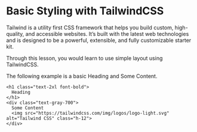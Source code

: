 # Basic Styling with TailwindCSS

Tailwind is a utility first CSS framework that helps you build custom, high-quality, and accessible websites. It’s built with the latest web technologies and is designed to be a powerful, extensible, and fully customizable starter kit.

Through this lesson, you would learn to use simple layout using TailwindCSS.

The following example is a basic Heading and Some Content.
```
<h1 class="text-2xl font-bold">
  Heading
</h1>
<div class="text-gray-700">
  Some Content
  <img src="https://tailwindcss.com/img/logos/logo-light.svg" alt="Tailwind CSS" class="h-12">
</div>

```